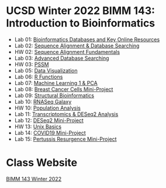 # UCSD Winter 2022 BIMM 143: Introduction to Bioinformatics

- Lab 01: [Bioinformatics Databases and Key Online Resources](https://github.com/stgwon/BIMM-143/blob/main/Lab%201.pdf)
- Lab 02: [Sequence Alignment & Database Searching](https://github.com/stgwon/BIMM-143/blob/main/Lab%202.pdf)
- HW 02: [Sequence Alignment Fundamentals](https://github.com/stgwon/BIMM-143/blob/main/HW%202%20Global%20Alignment.pdf)
- Lab 03: [Advanced Database Searching](https://github.com/stgwon/BIMM-143/blob/main/Lab%203/Lab%203.pdf)
- HW 03: [PSSM](https://github.com/stgwon/BIMM-143/blob/main/HW%203%20PSSM.pdf)
- Lab 05: [Data Visualization](https://github.com/stgwon/BIMM-143/blob/main/class05/class05.pdf)
- Lab 06: [R Functions](https://github.com/stgwon/BIMM-143/blob/main/class06/class06.pdf)
- Lab 07: [Machine Learning 1 & PCA](https://github.com/stgwon/BIMM-143/blob/main/class07/class07.pdf)
- Lab 08: [Breast Cancer Cells Mini-Project](https://github.com/stgwon/BIMM-143/blob/main/class08_Cancer-Mini-Project/class08_Cancer-Mini-Project.pdf)
- Lab 09: [Structural Bioinformatics](https://github.com/stgwon/BIMM-143/blob/main/class09/class09.pdf)
- Lab 10: [RNASeq Galaxy](https://github.com/stgwon/BIMM-143/blob/main/class10/Lab%20Class10%20Pt.1%20(RNASeq%20Galaxy).pdf)
- HW 10: [Population Analysis](https://github.com/stgwon/BIMM-143/blob/main/class10/HW%20Class10%20Pt.2%20(Population%20analysis).pdf)
- Lab 11: [Transcriptomics & DESeq2 Analysis ](https://github.com/stgwon/BIMM-143/blob/main/class11/class11.pdf)
- Lab 12: [DESeq2 Mini-Project](https://github.com/stgwon/BIMM-143/blob/main/class12/class12.pdf)
- HW 13: [Unix Basics](https://github.com/stgwon/BIMM-143/blob/main/HW%20Class13%20(Unix%20Basics).pdf)
- Lab 14: [COVID19 Mini-Project](https://github.com/stgwon/BIMM-143/blob/main/class14_Covid_Mini-Project/class14_Covid_Mini-Project.pdf)
- Lab 15: [Pertussis Resurgence Mini-Project](https://github.com/stgwon/BIMM-143/blob/main/class15_Pertussis_Mini-Project/class15_Pertussis_Mini-Project.pdf)

# Class Website
[BIMM 143 Winter 2022](https://bioboot.github.io/bimm143_W22/)
